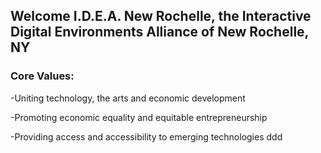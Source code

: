 ## Welcome I.D.E.A. New Rochelle, the Interactive Digital Environments Alliance of New Rochelle, NY

### Core Values:

-Uniting technology, the arts and economic development

-Promoting economic equality and equitable entrepreneurship 

-Providing access and accessibility to emerging technologies 
ddd

